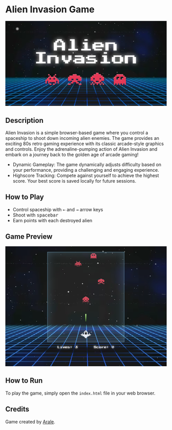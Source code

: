 # Alien Invasion Game

![Alien Invasion](images/preview.jpg)

## Description

Alien Invasion is a simple browser-based game where you control a spaceship to shoot down incoming alien enemies. The game provides an exciting 80s retro gaming experience with its classic arcade-style graphics and controls.
Enjoy the adrenaline-pumping action of Alien Invasion and embark on a journey back to the golden age of arcade gaming!

- Dynamic Gameplay: The game dynamically adjusts difficulty based on your performance, providing a challenging and engaging experience.
- Highscore Tracking: Compete against yourself to achieve the highest score. Your best score is saved locally for future sessions.

## How to Play

- Control spaceship with <kbd>←</kbd> and <kbd>→</kbd> arrow keys
- Shoot with <kbd>spacebar</kbd>
- Earn points with each destroyed alien

## Game Preview

![Game Preview](images/game-screen-preview.png)

## How to Run

To play the game, simply open the `index.html` file in your web browser.

## Credits

Game created by [Arale](https://github.com/justArale).
